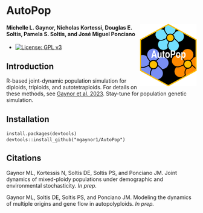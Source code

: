 # AutoPop

<img align="right" src="AutoPopSymbol.png" width=150> 

#### Michelle L. Gaynor, Nicholas Kortessi, Douglas E. Soltis, Pamela S. Soltis, and José Miguel Ponciano  

- [![License: GPL v3](https://img.shields.io/badge/License-GPLv3-blue.svg)](https://www.gnu.org/licenses/gpl-3.0)

## Introduction   

R-based joint-dynamic population simulation for diploids, triploids, and autotetraploids. For details on these methods, see [Gaynor et al. 2023](). Stay-tune for population genetic simulation. 

## Installation

```
install.packages(devtools)
devtools::install_github("mgaynor1/AutoPop")
```

## Citations

Gaynor ML, Kortessis N, Soltis DE, Soltis PS, and Ponciano JM. Joint dynamics of mixed-ploidy populations under demographic and environmental stochasticity. *In prep.*

Gaynor ML, Soltis DE, Soltis PS, and Ponciano JM. Modeling the dynamics of multiple origins and gene flow in autopolyploids. *In prep.*




